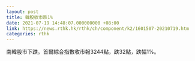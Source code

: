 ```yaml
---
layout: post
title: 韓股收市跌1%
date: 2021-07-19 14:48:07.000000000 +08:00
link: https://news.rthk.hk/rthk/ch/component/k2/1601507-20210719.htm
categories: rthk
---
```


南韓股市下跌。首爾綜合指數收市報3244點，跌32點，跌幅1%。
